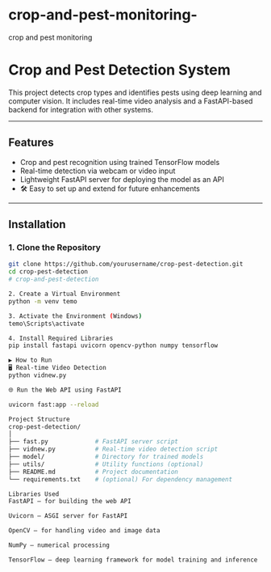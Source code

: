 # crop-and-pest-monitoring-
crop and pest monitoring 
# Crop and Pest Detection System

This project detects crop types and identifies pests using deep learning and computer vision. It includes real-time video analysis and a FastAPI-based backend for integration with other systems.

---

## Features

-  Crop and pest recognition using trained TensorFlow models
-  Real-time detection via webcam or video input
-  Lightweight FastAPI server for deploying the model as an API
- 🛠 Easy to set up and extend for future enhancements

---

##  Installation

### 1. Clone the Repository

```bash
git clone https://github.com/yourusername/crop-pest-detection.git
cd crop-pest-detection
# crop-and-pest-detection

2. Create a Virtual Environment
python -m venv temo

3. Activate the Environment (Windows)
temo\Scripts\activate

4. Install Required Libraries
pip install fastapi uvicorn opencv-python numpy tensorflow

▶️ How to Run
🖥️ Real-time Video Detection
python vidnew.py

🌐 Run the Web API using FastAPI

uvicorn fast:app --reload

Project Structure
crop-pest-detection/
│
├── fast.py             # FastAPI server script
├── vidnew.py           # Real-time video detection script
├── model/              # Directory for trained models
├── utils/              # Utility functions (optional)
├── README.md           # Project documentation
└── requirements.txt    # (optional) For dependency management

Libraries Used
FastAPI – for building the web API

Uvicorn – ASGI server for FastAPI

OpenCV – for handling video and image data

NumPy – numerical processing

TensorFlow – deep learning framework for model training and inference
